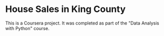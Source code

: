 # House Sales in King County
This is a Coursera project. It was completed as part of the "Data Analysis with Python" course.
